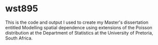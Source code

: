 # wst895
This is the code and output I used to create my Master's dissertation entitled Modelling spatial dependence using extensions of the Poisson distribution at the Department of Statistics at the University of Pretoria, South Africa.
